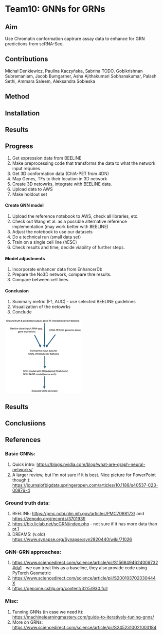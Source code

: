 # Team10: GNNs for GRNs

## Aim

Use Chromatin conformation captrure assay data to enhance for GRN predictions from scRNA-Seq.

## Contributions

Michał Denkiewicz, Paulina Kaczyńska, Sabrina TODO, Gobikrishnan Subramaniam, Jacob Bumgarner, Asha Ajithakumari Sobhanakumar, Palash Sethi, Ammara Saleem, Aleksandra Sobieska

## Method

## Installation

## Results

## Progress

1. Get expression data from BEELINE
2. Make preprocessing code that transforms the data to what the network input requires
3. Get 3D conformation data (ChIA-PET from 4DN)
4. Map Genes, TFs to their location in 3D network
5. Create 3D netowrks, integrate with BEELINE data.
6. Upload data to AWS
7. Make holdout set
   
#### Create GNN model

1. Upload the reference notebook to AWS, check all libraries, etc.
2. Check out Wang et al. as a possible alternative reference implementation (may work better with BEELINE)
3. Adjust the notebook to use our datasets
4. Do a technical run (small data set)
5. Train on a single cell line (hESC)
6. Check results and time, decide viability of further steps.

#### Model adjustments

1. Incorporate enhancer data from EnhancerDb
2. Prepare the No3D network, compare thre results.
3. Compare between cell lines.

#### Conclusion

1. Summary metric (F1, AUC) - use selected BEELINE guidelines
2. Visualization of the netowrks
3. Conclude

<img src="./workflow.png" width="50%"/>

## Results

## Conclusiions

## References

### Basic GNNs:
1. Quick intro: https://blogs.nvidia.com/blog/what-are-graph-neural-networks/
2. A larger review, but I'm not sure if it is best. Nice picture for PowerPoint though:): https://journalofbigdata.springeropen.com/articles/10.1186/s40537-023-00876-4

### Ground truth data:
1. BEELINE: https://pmc.ncbi.nlm.nih.gov/articles/PMC7098173/ and https://zenodo.org/records/3701939
2. https://bio.liclab.net/scGRN/index.php - not sure if it has more data than pt.1
3. DREAM5: (v.old) https://www.synapse.org/Synapse:syn2820440/wiki/71026

### GNN-GRN approaches:
1. https://www.sciencedirect.com/science/article/pii/S1568494624006732#da1 - we can treat this as a baseline, they also provide code using PyTorch Geometric
2. https://www.sciencedirect.com/science/article/pii/S200103702030444X
3. https://genome.cshlp.org/content/32/5/930.full

### Misc:
1. Tunning GNNs (in case we need it): https://machinelearningmastery.com/guide-to-iteratively-tuning-gnns/
2. More on GRNs: https://www.sciencedirect.com/science/article/pii/S2452310021000184



   
